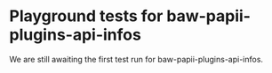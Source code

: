 # Playground tests for baw-papii-plugins-api-infos
We are still awaiting the first test run for baw-papii-plugins-api-infos.
